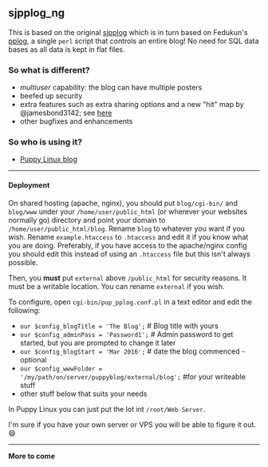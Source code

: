 ## sjpplog_ng

This is based on the original [sjpplog](http://pplog.scottjarvis.com/)
which is in turn based on Fedukun's [pplog](https://code.google.com/archive/p/pplog/),
a single `perl` script that controls an entire blog! No need for SQL data bases
as all data is kept in flat files.

### So what is different? 

 - _multiuser_ capability: the blog can have multiple posters
 - beefed up security
 - extra features such as extra sharing options and a new "hit" map by @jamesbond3142;
 see [here](http://www.lightofdawn.org/blog/?viewDetailed=00030)
 - other bugfixes and enhancements
 
### So who is using it?

 - [Puppy Linux blog](http://blog.puppylinux.com)
 
---

#### Deployment

On shared hosting (apache, nginx), you should put `blog/cgi-bin/` and 
`blog/www` under your `/home/user/public_html` (or wherever your websites 
normally go) directory and point your domain to `/home/user/public_html/blog`. 
Rename `blog` to whatever you want if you wish. Rename `example.htaccess`
to `.htaccess` and edit it if you know what you are doing. Preferably, if 
you have access to the apache/nginx config you should edit this instead of
using an `.htaccess` file but this isn't always possible.

Then, you **must** put `external` above `/public_html` for security reasons.
It must be a writable location. You can rename `external` if you wish.

To configure, open `cgi-bin/pup_pplog.conf.pl` in a text editor and edit 
the following:

 - `our $config_blogTitle = 'The Blog';` # Blog title with yours
 - `our $config_adminPass = 'Password1';`	# Admin password to get started, but you are prompted to change it later
 - `our $config_blogStart = 'Mar 2016';`  # date the blog commenced - optional
 - `our $config_wwwFolder = '/my/path/on/server/puppyblog/external/blog';` #for your writeable stuff
 - other stuff below that suits your needs
 
In Puppy Linux you can just put the lot int `/root/Web-Server`.

I'm sure if you have your own server or VPS you will be able to figure it out. :smile:

---

**More to come**
